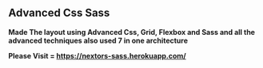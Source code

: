 ## Advanced Css Sass
**Made The layout using Advanced Css, Grid, Flexbox and Sass and all the advanced techniques also used 7 in one architecture** 

**Please Visit = https://nextors-sass.herokuapp.com/**

